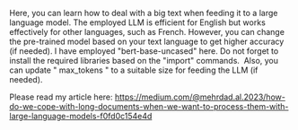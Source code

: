 Here, you can learn how to deal with a big text when feeding it to a large language model. The employed LLM is efficient for English but works effectively for other languages, such as French.
However, you can change the pre-trained model based on your text language to get higher accuracy (if needed).
I have employed "bert-base-uncased" here.
Do not forget to install the required libraries based on the "import" commands. 
Also, you can update " max_tokens " to a suitable size for feeding the LLM (if needed).

Please read my article here:
https://medium.com/@mehrdad.al.2023/how-do-we-cope-with-long-documents-when-we-want-to-process-them-with-large-language-models-f0fd0c154e4d

